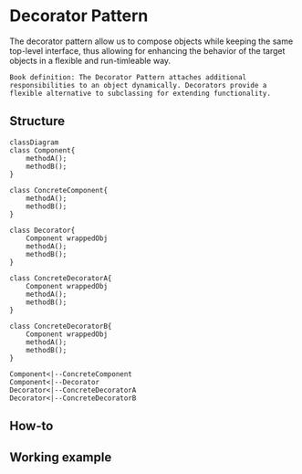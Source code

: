 # Decorator Pattern

The decorator pattern allow us to compose objects while keeping the same top-level interface, thus allowing for enhancing the behavior of the target objects in a flexible and run-timleable way.

```
Book definition: The Decorator Pattern attaches additional responsibilities to an object dynamically. Decorators provide a flexible alternative to subclassing for extending functionality.
```

## Structure

```mermaid
classDiagram
class Component{
    methodA();
    methodB();
}

class ConcreteComponent{
    methodA();
    methodB();
}

class Decorator{
    Component wrappedObj
    methodA();
    methodB();
}

class ConcreteDecoratorA{
    Component wrappedObj
    methodA();
    methodB();
}

class ConcreteDecoratorB{
    Component wrappedObj
    methodA();
    methodB();
}

Component<|--ConcreteComponent
Component<|--Decorator
Decorator<|--ConcreteDecoratorA
Decorator<|--ConcreteDecoratorB
```

## How-to

## Working example
